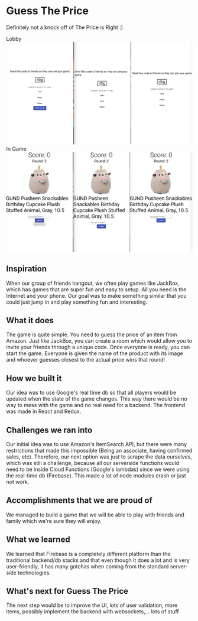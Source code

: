 # Guess The Price

Definitely not a knock off of The Price is Right :)

Lobby
![](/img/lobby.jpg)
In Game
![](/img/ingame.jpg)

## Inspiration
When our group of friends hangout, we often play games like JackBox, which has games that are super fun and easy to setup. All you need is the Internet and your phone. Our goal was to make something similar that you could just jump in and play something fun and interesting.

## What it does
The game is quite simple. You need to guess the price of an item from Amazon. Just like JackBox, you can create a room which would allow you to invite your friends through a unique code. Once everyone is ready, you can start the game. Everyone is given the name of the product with its image and whoever guesses closest to the actual price wins that round!

## How we built it
Our idea was to use Google's real time db so that all players would be updated when the state of the game changes. This way there would be no way to mess with the game and no real need for a backend. The frontend was made in React and Redux.

## Challenges we ran into
Our initial idea was to use Amazon's ItemSearch API, but there were many restrictions that made this impossible (Being an associate, having confirmed sales, etc). Therefore, our next option was just to scrape the data ourselves, which was still a challenge, because all our serverside functions would need to be inside Cloud Functions (Google's lambdas) since we were using the real-time db (Firebase). This made a lot of node modules crash or just not work.

## Accomplishments that we are proud of
We managed to build a game that we will be able to play with friends and family which we're sure they will enjoy.

## What we learned
We learned that Firebase is a completely different platform than the traditional backend/db stacks and that even though it does a lot and is very user-friendly, it has many gotchas when coming from the standard server-side technologies.

## What's next for Guess The Price
The next step would be to improve the UI, lots of user validation, more items, possibly implement the backend with websockets,... lots of stuff